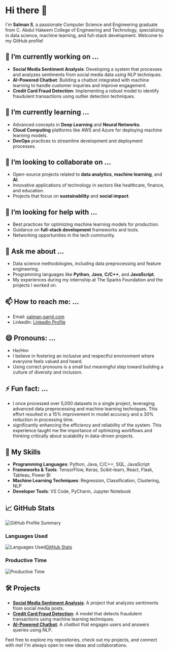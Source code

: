 # Hi there 👋

I'm **Salman S**, a passionate Computer Science and Engineering graduate from C. Abdul Hakeem College of Engineering and Technology, specializing in data science, machine learning, and full-stack development. Welcome to my GitHub profile!

## 🔭 I’m currently working on ...
- **Social Media Sentiment Analysis**: Developing a system that processes and analyzes sentiments from social media data using NLP techniques.
- **AI-Powered Chatbot**: Building a chatbot integrated with machine learning to handle customer inquiries and improve engagement.
- **Credit Card Fraud Detection**: Implementing a robust model to identify fraudulent transactions using outlier detection techniques.

## 🌱 I’m currently learning ...
- Advanced concepts in **Deep Learning** and **Neural Networks**.
- **Cloud Computing** platforms like AWS and Azure for deploying machine learning models.
- **DevOps** practices to streamline development and deployment processes.

## 👯 I’m looking to collaborate on ...
- Open-source projects related to **data analytics**, **machine learning**, and **AI**.
- Innovative applications of technology in sectors like healthcare, finance, and education.
- Projects that focus on **sustainability** and **social impact**.

## 🤔 I’m looking for help with ...
- Best practices for optimizing machine learning models for production.
- Guidance on **full-stack development** frameworks and tools.
- Networking opportunities in the tech community.

## 💬 Ask me about ...
- Data science methodologies, including data preprocessing and feature engineering.
- Programming languages like **Python**, **Java**, **C/C++**, and **JavaScript**.
- My experiences during my internship at The Sparks Foundation and the projects I worked on.

## 📫 How to reach me: ...
- Email: [salman.gamil.com](mailto:salmansalmanbasha9@gmail.com)
- LinkedIn: [LinkedIn Profile](https://www.linkedin.com/in/salman936/)
  

## 😄 Pronouns: ...
- He/Him
- I believe in fostering an inclusive and respectful environment where everyone feels valued and heard.
- Using correct pronouns is a small but meaningful step toward building a culture of diversity and inclusion.


## ⚡ Fun fact: ...
- I once processed over 5,000 datasets in a single project, leveraging advanced data preprocessing and machine learning techniques. This effort resulted in a 15% improvement in model accuracy and a 30% reduction in processing time.
-  significantly enhancing the efficiency and reliability of the system. This experience taught me the importance of optimizing workflows and thinking critically about scalability in data-driven projects.

## 🌟 My Skills
- **Programming Languages**: Python, Java, C/C++, SQL, JavaScript
- **Frameworks & Tools**: TensorFlow, Keras, Scikit-learn, React, Flask, Tableau, Power BI
- **Machine Learning Techniques**: Regression, Classification, Clustering, NLP
- **Developer Tools**: VS Code, PyCharm, Jupyter Notebook

## 📈 GitHub Stats
![GitHub Profile Summary](http://github-profile-summary-cards.vercel.app/api/cards/profile-details?username=Salman-id85&theme=gotham)

### Languages Used
![Languages Used](http://github-profile-summary-cards.vercel.app/api/cards/repos-per-language?username=Salman-id85&theme=gotham)[GitHub Stats](http://github-profile-summary-cards.vercel.app/api/cards/stats?username=Salman-id85&theme=gotham)

### Productive Time
![Productive Time](http://github-profile-summary-cards.vercel.app/api/cards/productive-time?username=Salman-id85&theme=gotham&utcOffset=8)

## 🛠️ Projects
- **[Social Media Sentiment Analysis](https://github.com/yourusername/social-media-sentiment-analysis)**: A project that analyzes sentiments from social media posts.
- **[Credit Card Fraud Detection](https://github.com/yourusername/credit-card-fraud-detection)**: A model that detects fraudulent transactions using machine learning techniques.
- **[AI-Powered Chatbot](https://github.com/yourusername/ai-chatbot)**: A chatbot that engages users and answers queries using NLP.

Feel free to explore my repositories, check out my projects, and connect with me! I'm always open to new ideas and collaborations.

